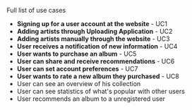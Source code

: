 Full list of use cases

  * **Signing up for a user account at the website** - UC1
  * **Adding artists through Uploading Application** - UC2
  * **Adding artists manually through the website** - UC3
  * **User receives a notification of new information** - UC4
  * **User wants to purchase an album** - UC5
  * **User can share and receive recommendations** - UC6
  * **User can set account preferences** - UC7
  * **User wants to rate a new album they purchased** - UC8
  * User can see an overview of his collection
  * User can see statistics of what's popular with other users
  * User recommends an album to a unregistered user